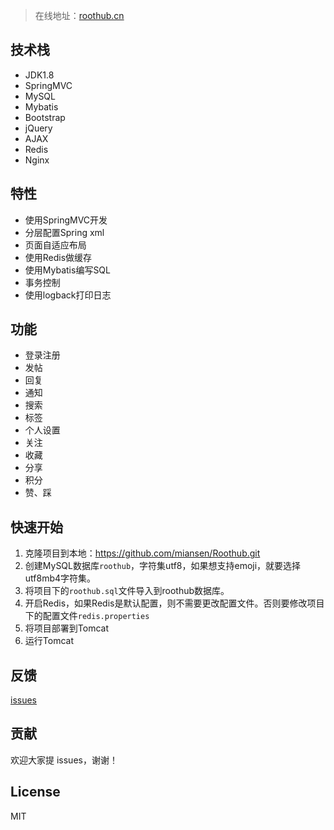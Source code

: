 > 在线地址：[roothub.cn](https://www.roothub.cn)

## 技术栈

- JDK1.8
- SpringMVC
- MySQL
- Mybatis
- Bootstrap
- jQuery
- AJAX
- Redis
- Nginx

## 特性

- 使用SpringMVC开发
- 分层配置Spring xml
- 页面自适应布局
- 使用Redis做缓存
- 使用Mybatis编写SQL
- 事务控制
- 使用logback打印日志

## 功能

- 登录注册
- 发帖
- 回复
- 通知
- 搜索
- 标签
- 个人设置
- 关注
- 收藏
- 分享
- 积分
- 赞、踩

## 快速开始

1. 克隆项目到本地：https://github.com/miansen/Roothub.git
2. 创建MySQL数据库`roothub`，字符集utf8，如果想支持emoji，就要选择utf8mb4字符集。
3. 将项目下的`roothub.sql`文件导入到roothub数据库。
4. 开启Redis，如果Redis是默认配置，则不需要更改配置文件。否则要修改项目下的配置文件`redis.properties`
5. 将项目部署到Tomcat
6. 运行Tomcat

## 反馈

[issues](https://github.com/miansen/Roothub/issues)

## 贡献

欢迎大家提 issues，谢谢！

## License

MIT
